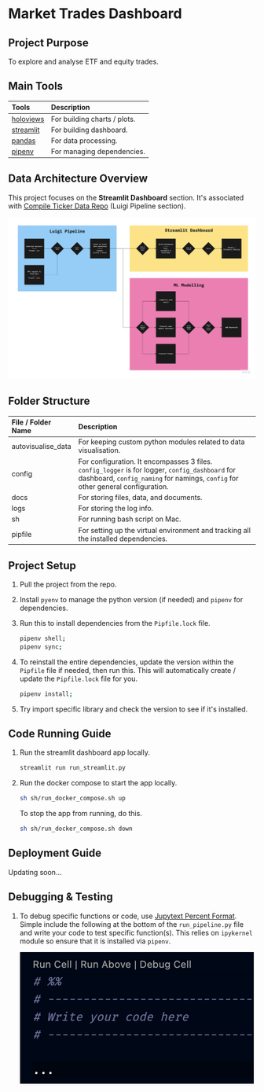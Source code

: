 # __Market Trades Dashboard__



## __Project Purpose__

To explore and analyse ETF and equity trades. 



## __Main Tools__

Tools | Description
:--- | :---
[holoviews][holoviews_docs_url] | For building charts / plots.
[streamlit][streamlit_docs_url] | For building dashboard.
[pandas][pandas_docs_url] | For data processing. 
[pipenv][pipenv_docs_url] | For managing dependencies. 



## __Data Architecture Overview__

This project focuses on the __Streamlit Dashboard__ section. It's associated with [Compile Ticker Data Repo][compile_ticker_data_repo] 
(Luigi Pipeline section). 

![Project Architecture Diagram][architecture_overview_img] 



## __Folder Structure__

File / Folder Name | Description
:--- | :---
autovisualise_data | For keeping custom python modules related to data visualisation. 
config | For configuration. It encompasses 3 files. `config_logger` is for logger, `config_dashboard` for dashboard, `config_naming` for namings, `config` for other general configuration. 
docs | For storing files, data, and documents. 
logs | For storing the log info. 
sh | For running bash script on Mac. 
pipfile | For setting up the virtual environment and tracking all the installed dependencies. 



## __Project Setup__

1.  Pull the project from the repo. 

1.  Install `pyenv` to manage the python version (if needed) and `pipenv` for dependencies. 

1.  Run this to install dependencies from the `Pipfile.lock` file. 
    
    ```bash
    pipenv shell;
    pipenv sync; 
    ```

1.  To reinstall the entire dependencies, update the version within the `Pipfile` file if needed, then run this. This will 
    automatically create / update the `Pipfile.lock` file for you. 

    ```bash
    pipenv install;
    ```

1.  Try import specific library and check the version to see if it's installed. 



## __Code Running Guide__

1.  Run the streamlit dashboard app locally. 

    ```bash
    streamlit run run_streamlit.py
    ```

1.  Run the docker compose to start the app locally. 

    ```bash
    sh sh/run_docker_compose.sh up
    ```

    To stop the app from running, do this. 

    ```bash
    sh sh/run_docker_compose.sh down 
    ```



## __Deployment Guide__

Updating soon... 



## __Debugging & Testing__ 

1.  To debug specific functions or code, use [Jupytext Percent Format][jupytext_percent_docs_url]. 
    Simple include the following at the bottom of the `run_pipeline.py` file and write your code 
    to test specific function(s). This relies on `ipykernel` module so ensure that it is installed 
    via `pipenv`. 

    ![Jupytext Percent Example][jupytext_percent_img]



[architecture_overview_img]: ./docs/images/architecture_overview.jpg 
[config_debug_img]: ./docs/images/config_debug_example.png
[jupytext_percent_img]: ./docs/images/jupytext_percent_example.png

[compile_ticker_data_repo]: https://github.com/lioneltayyd/compile-ticker-data
[compile_economic_data_repo]: https://github.com/lioneltayyd/compile-economic-data

[holoviews_docs_url]: https://holoviews.org/reference/index.html
[streamlit_docs_url]: https://docs.streamlit.io/en/stable/
[pandas_docs_url]: https://pandas.pydata.org/docs/user_guide/index.html
[pipenv_docs_url]: https://pipenv-fork.readthedocs.io/en/latest/
[jupytext_percent_docs_url]: https://jupytext.readthedocs.io/en/latest/formats.html#the-percent-format
